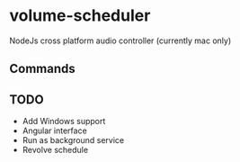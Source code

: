 # volume-scheduler
NodeJs cross platform audio controller (currently mac only)

## Commands

## TODO
- Add Windows support
- Angular interface
- Run as background service
- Revolve schedule
  